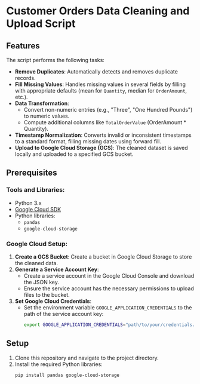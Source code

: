 # Customer Orders Data Cleaning and Upload Script

## Features

The script performs the following tasks:
- **Remove Duplicates**: Automatically detects and removes duplicate records.
- **Fill Missing Values**: Handles missing values in several fields by filling with appropriate defaults (mean for `Quantity`, median for `OrderAmount`, etc.).
- **Data Transformation**:
  - Convert non-numeric entries (e.g., "Three", "One Hundred Pounds") to numeric values.
  - Compute additional columns like `TotalOrderValue` (OrderAmount * Quantity).
- **Timestamp Normalization**: Converts invalid or inconsistent timestamps to a standard format, filling missing dates using forward fill.
- **Upload to Google Cloud Storage (GCS)**: The cleaned dataset is saved locally and uploaded to a specified GCS bucket.

## Prerequisites

### Tools and Libraries:
- Python 3.x
- [Google Cloud SDK](https://cloud.google.com/sdk/docs/install)
- Python libraries:
  - `pandas`
  - `google-cloud-storage`
  
### Google Cloud Setup:
1. **Create a GCS Bucket**: Create a bucket in Google Cloud Storage to store the cleaned data.
2. **Generate a Service Account Key**:
   - Create a service account in the Google Cloud Console and download the JSON key.
   - Ensure the service account has the necessary permissions to upload files to the bucket.
3. **Set Google Cloud Credentials**:
   - Set the environment variable `GOOGLE_APPLICATION_CREDENTIALS` to the path of the service account key:
     ```bash
     export GOOGLE_APPLICATION_CREDENTIALS="path/to/your/credentials.json"
     ```

## Setup

1. Clone this repository and navigate to the project directory.
2. Install the required Python libraries:
   ```bash
   pip install pandas google-cloud-storage
